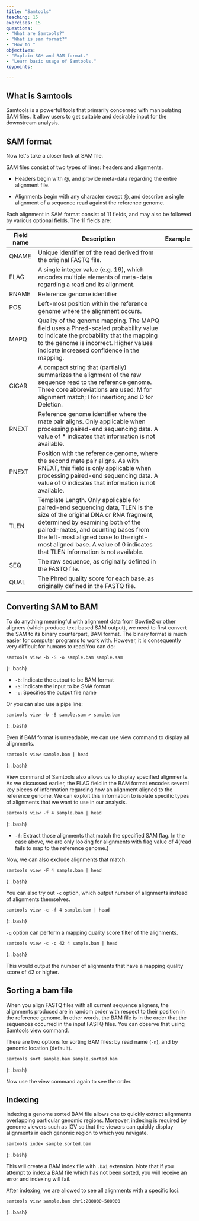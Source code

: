 ```yaml
---
title: "Samtools"
teaching: 15
exercises: 15
questions:
- "What are Samtools?"
- "What is sam format?"
- "How to "
objectives:
- "Explain SAM and BAM format."
- "Learn basic usage of Samtools."
keypoints:

---
```


## What is Samtools

Samtools is a powerful tools that primarily concerned with manipulating SAM files. It allow users to get suitable and desirable input for the downstream analysis.

## SAM format

Now let's take a closer look at SAM file.

SAM files consist of two types of lines: headers and alignments.

* Headers begin with @, and provide meta-data regarding the entire alignment file.

* Alignments begin with any character except @, and describe a single alignment of a sequence read against the reference genome.


Each alignment in SAM format consist of 11 fields, and may also be followed by various optional fields. The 11 fields are:

| Field name   |Description    |Example |
| ------------ |---------------|--------|
| QNAME        | Unique identifier of the read derived from the original FASTQ file. | |
| FLAG | A single integer value (e.g. 16), which encodes multiple elements of meta-data regarding a read and its alignment.| |
| RNAME | Reference genome identifier | |
| POS | 	Left-most position within the reference genome where the alignment occurs. | |
| MAPQ | Quality of the genome mapping. The MAPQ field uses a Phred-scaled probability value to indicate the probability that the mapping to the genome is incorrect. Higher values indicate increased confidence in the mapping. | |
| CIGAR | A compact string that (partially) summarizes the alignment of the raw sequence read to the reference genome. Three core abbreviations are used: M for alignment match; I for insertion; and D for Deletion.  | |
| RNEXT | Reference genome identifier where the mate pair aligns. Only applicable when processing paired-end sequencing data. A value of * indicates that information is not available.| |
| PNEXT | Position with the reference genome, where the second mate pair aligns. As with RNEXT, this field is only applicable when processing paired-end sequencing data. A value of 0 indicates that information is not available. | |
| TLEN | Template Length. Only applicable for paired-end sequencing data, TLEN is the size of the original DNA or RNA fragment, determined by examining both of the paired-mates, and counting bases from the left-most aligned base to the right-most aligned base. A value of 0 indicates that TLEN information is not available. | |
| SEQ | The raw sequence, as originally defined in the FASTQ file.| |
| QUAL | The Phred quality score for each base, as originally defined in the FASTQ file. | |


## Converting SAM to BAM

To do anything meaningful with alignment data from Bowtie2 or other aligners (which produce text-based SAM output), we need to first convert the SAM to its binary counterpart, BAM format. The binary format is much easier for computer programs to work with. However, it is consequently very difficult for humans to read.You can do:

~~~
samtools view -b -S -o sample.bam sample.sam
~~~
{: .bash}

* `-b`: Indicate the output to be BAM format
* `-S`: Indicate the input to be SMA format
* `-o`: Specifies the output file name

Or you can also use a pipe line:

~~~
samtools view -b -S sample.sam > sample.bam
~~~
{: .bash}

Even if BAM format is unreadable, we can use view command to display all alignments.

~~~
samtools view sample.bam | head
~~~
{: .bash}

View command of Samtools also allows us to display specified alignments. As we discussed earlier, the FLAG field in the BAM format encodes several key pieces of information regarding how an alignment aligned to the reference genome. We can exploit this information to isolate specific types of alignments that we want to use in our analysis.

~~~
samtools view -f 4 sample.bam | head
~~~
{: .bash}

* `-f`: Extract those alignments that match the specified SAM flag. In the case above, we are only looking for alignments with flag value of 4(read fails to map to the reference genome.)

Now, we can also exclude alignments that match:

~~~
samtools view -F 4 sample.bam | head
~~~
{: .bash}

You can also try out `-c` option, which output number of alignments instead of alignments themselves.

~~~
samtools view -c -f 4 sample.bam | head
~~~
{: .bash}

`-q` option can perform a mapping quality score filter of the alignments.

~~~
samtools view -c -q 42 4 sample.bam | head
~~~
{: .bash}

This would output the number of alignments that have a mapping quality score of 42 or higher.

## Sorting a bam file

When you align FASTQ files with all current sequence aligners, the alignments produced are in random order with respect to their position in the reference genome. In other words, the BAM file is in the order that the sequences occurred in the input FASTQ files. You can observe that using Samtools view command.

There are two options for sorting BAM files: by read name (`-n`), and by genomic location (default).

~~~
samtools sort sample.bam sample.sorted.bam
~~~
{: .bash}

Now use the view command again to see the order.

## Indexing

Indexing a genome sorted BAM file allows one to quickly extract alignments overlapping particular genomic regions. Moreover, indexing is required by genome viewers such as IGV so that the viewers can quickly display alignments in each genomic region to which you navigate.

~~~
samtools index sample.sorted.bam
~~~
{: .bash}

This will create a BAM index file with `.bai` extension. Note that if you attempt to index a BAM file which has not been sorted, you will receive an error and indexing will fail.

After indexing, we are allowed to see all alignments with a specific loci.

~~~
samtools view sample.bam chr1:200000-500000
~~~
{: .bash}
